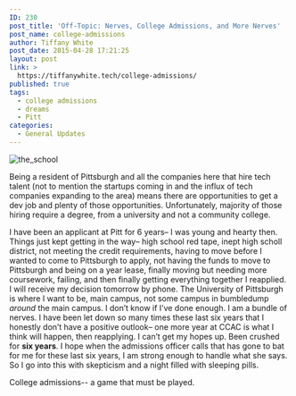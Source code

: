 ```yaml
---
ID: 230
post_title: 'Off-Topic: Nerves, College Admissions, and More Nerves'
post_name: college-admissions
author: Tiffany White
post_date: 2015-04-28 17:21:25
layout: post
link: >
  https://tiffanywhite.tech/college-admissions/
published: true
tags:
  - college admissions
  - dreams
  - Pitt
categories:
  - General Updates
---
```

<img class=" alignright" src="http://helloburgh.me/wp-content/uploads/2015/04/wpid-2014-09-08-15.49.47.gif" alt="the_school" />

Being a resident of Pittsburgh and all the companies here that hire tech talent (not to mention the startups coming in and the influx of tech companies expanding to the area) means there are opportunities to get a dev job and plenty of those opportunities. Unfortunately, majority of those hiring require a degree, from a university and not a community college.

I have been an applicant at Pitt for 6 years– I was young and hearty then. Things just kept getting in the way– high school red tape, inept high scholl district, not meeting the credit requirements, having to move before I wanted to come to Pittsburgh to apply, not having the funds to move to Pittsburgh and being on a year lease, finally moving but needing more coursework, failing, and then finally getting everything together I reapplied. I will receive my decision tomorrow by phone. The University of Pittsburgh is where I want to be, main campus, not some campus in bumbledump <em>around</em> the main campus. I don’t know if I’ve done enough. I am a bundle of nerves. I have been let down so many times these last six years that I honestly don’t have a positive outlook– one more year at CCAC is what I think will happen, then reapplying. I can’t get my hopes up. Been crushed for <strong>six years</strong>. I hope when the admissions officer calls that has gone to bat for me for these last six years, I am strong enough to handle what she says. So I go into this with skepticism and a night filled with sleeping pills.

College admissions-- a game that must be played.